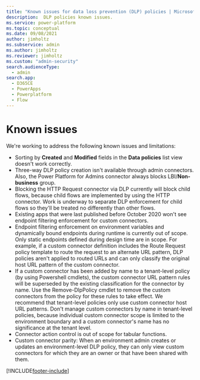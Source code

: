 ```yaml
---
title: "Known issues for data loss prevention (DLP) policies | MicrosoftDocs"
description:  DLP policies known issues.
ms.service: power-platform
ms.topic: conceptual
ms.date: 09/08/2021
author: jimholtz
ms.subservice: admin
ms.author: jimholtz
ms.reviewer: jimholtz
ms.custom: "admin-security"
search.audienceType: 
  - admin
search.app:
  - D365CE
  - PowerApps
  - Powerplatform
  - Flow
---
```


# Known issues

We're working to address the following known issues and limitations: 

- Sorting by **Created** and **Modified** fields in the **Data policies** list view doesn't work correctly.
- Three-way DLP policy creation isn't available through admin connectors. Also, the Power Platform for Admins connector always blocks LBI/**Non-business** group.
- Blocking the HTTP Request connector via DLP currently will block child flows, because child flows are implemented by using the HTTP connector. Work is underway to separate DLP enforcement for child flows so they'll be treated no differently than other flows.
- Existing apps that were last published before October 2020 won't see endpoint filtering enforcement for custom connectors. 
- Endpoint filtering enforcement on environment variables and dynamically bound endpoints during runtime is currently out of scope. Only static endpoints defined during design time are in scope. For example, if a custom connector definition includes the Route Request policy template to route the request to an alternate URL pattern, DLP policies aren't applied to routed URLs and can only classify the original host URL pattern of the custom connector. 
- If a custom connector has been added by name to a tenant-level policy (by using Powershell cmdlets), the custom connector URL pattern rules will be superseded by the existing classification for the connector by name. Use the Remove-DlpPolicy cmdlet to remove the custom connectors from the policy for these rules to take effect. We recommend that tenant-level policies only use custom connector host URL patterns. Don't manage custom connectors by name in tenant-level policies, because individual custom connector scope is limited to the environment boundary and a custom connector's name has no significance at the tenant level. 
- Connector action control is out of scope for tabular functions.
- Custom connector parity: When an environment admin creates or updates an environment-level DLP policy, they can only view custom connectors for which they are an owner or that have been shared with them.



[!INCLUDE[footer-include](../includes/footer-banner.md)]
